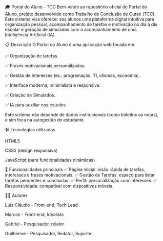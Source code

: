 🎓 Portal do Aluno - TCC Bem-vindo ao repositório oficial do Portal do Aluno, projeto desenvolvido como Trabalho de Conclusão de Curso (TCC). Este sistema visa oferecer aos alunos uma plataforma digital intuitiva para organização pessoal, acompanhamento de tarefas e motivação no dia a dia escolar e geração de simulados com o acompanhamento de uma Inteligência Artificial (IA).

📋 Descrição O Portal do Aluno é uma aplicação web focada em:

✅ Organização de tarefas.

✅ Frases motivacionais personalizadas.

✅ Gestão de interesses (ex.: programação, TI, idiomas, economia).

✅ Interface moderna, minimalista e responsiva.

✅ Criação de Simulados.

✅ IA para auxiliar nos estudos

Este sistema não depende de dados institucionais (como boletins ou notas), e sim foca na autogestão do estudante.

🛠️ Tecnologias utilizadas

HTML5

CSS3 (design responsivo)

JavaScript (para funcionalidades dinâmicas)

🚀 Funcionalidades principais ✅ Página Inicial: visão rápida de tarefas, interesses e frases motivacionais. ✅ Gestão de Tarefas: espaço para listar tarefas pendentes e concluídas. ✅ Perfil: personalização com interesses. ✅ Responsividade: compatível com dispositivos móveis.

👨‍💻 Autores 

Luiz Cláudio - Front-end, Tech Lead

Marcos - Front-end, Idealista

Gabriel - Pesquisador, relator 

Guilherme - Pesquisador, Redator, Suporte
